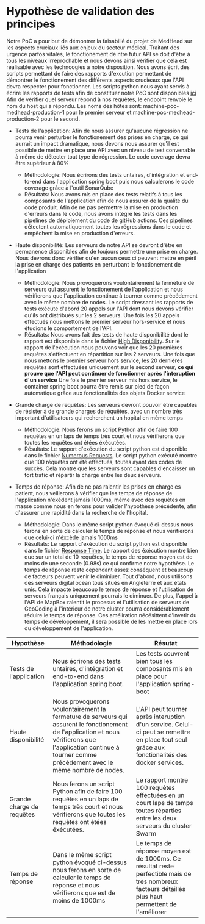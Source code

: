 # Hypothèse de validation des principes

Notre PoC a pour but de démontrer la faisabilié du projet de MedHead sur les aspects cruciaux liés aux enjeux du secteur médical. Traitant des urgence parfos vitales, le fonctionement de ntre futur API se doit d'être à tous les niveaux irréprochable et nous devons ainsi vérifier que cela est réalisable avec les technoogies à notre disposition.
Nous avons écrit des scripts permettant de faire des rapports d'excution permettant de démontrer le fonctionement des différents aspects crucieaux que l'API devra respecter pour fonctionner. Les scripts python nous ayant servis à écrire les rapports de tests afin de constituer notre PoC sont disponibles [ici](/artefacts/api_poc.py)
Afin de vérifier quel serveur répond à nos requêtes, le endpoint renvoie le nom du host qui a répondu. Les noms des hôtes sont: machine-poc-medhead-production-1 pour le premier serveur et machine-poc-medhead-production-2 pour le second.
- Tests de l'application:
  Afin de nous assurer qu'aucune régression ne pourra venir perturber le fonctionement des prises en charge, ce qui aurrait un impact dramatique, nous devons nous assurer qu'il est possible de mettre en place une API avec un niveau de test convenable à même de détecter tout type de régression. Le code coverage devra être supérieur à 80%
  - Méthodologie:
    Nous écrirons des tests untaires, d'intégration et end-to-end dans l'application spring boot puis nous calculerons le code coverage grâce à l'outil SonarQube
  - Résultats:
    Nous avons mis en place des tests relatifs à tous les composants de l'application afin de nous assurer de la qualité du code produit. Afin de ne pas permettre la mise en production d'erreurs dans le code, nous avons intégré les tests dans les pipelines de déploiement du code de gitHub actions. Ces pipelines détectent automatiquement toutes les régressions dans le code et empêchent la mise en production d'erreurs.

- Haute disponibilité:
  Les serveurs de notre API se devront d'être en permanence disponibles afin de toujours permettre une prise en charge. Nous devrons donc vérifier qu'en aucun ceux ci peuvent mettre en péril la prise en charge des patients en perturbant le fonctionement de l'application
  - Méthodologie:
    Nous provoquerons voulontairement la fermeture de serveurs qui assurent le fonctionement de l'application et nous vérifierons que l'application continue à tourner comme précédement avec le même nombre de nodes. Le script dressant les rapports de tests exécute d'abord 20 appels sur l'API dont nous devons vérifier qu'ils ont distribués sur les 2 serveurs. Une fois les 20 appels effectués nous mettons le premier serveur hors-service et nous étudions le comportement de l'API.
  - Résultats:
    Nous avons fait des tests de haute disponibilité dont le rapport est disponible dans le fichier [High Disponibility](/artefacts/high_disponibility.txt).
    Sur le rapport de l'exécution nous pouvons voir que les 20 premières requètes s'effectuent en répartition sur les 2 serveurs. Une fois que nous mettons le premier serveur hors service, les 20 dernières requêtes sont effectuées uniquement sur le second serveur, **ce qui prouve que l'API peut continuer de fonctionner après l'interuption d'un service**
    Une fois le premier serveur mis hors service, le container spring boot pourra être remis sur pied de façon automatique grâce aux fonctionalités des objets Docker service

- Grande charge de requêtes:
  Les serveurs devront pouvoir être capables de résister à de grande charges de réquêtes, avec un nombre très important d'utilisateurs qui recherchent un hopital en même temps
  - Méthodologie:
    Nous ferons un script Python afin de faire 100 requêtes en un laps de temps très court et nous vérifierons que toutes les requêtes ont étées éxécutées.
  - Résultats:
    Le rapport d'exécution du script python est disponible dans le fichier [Numerous Requests](/artefacts/numerous_requests.txt).
    Le script python exécuté montre que 100 réquêtes ont été effectués, toutes ayant des codes de succès. Cela montre que les serveurs sont capables d'encaisser un fort trafic et répartir la charge entre les deux serveurs.

- Temps de réponse:
  Afin de ne pas ralentir les prises en charge es patient, nous veillerons à vérifier que les temps de réponse de l'application n'éxèdent jamais 1000ms, même avec des requêtes en masse comme nous en ferons pour valider l'hypothèse précédente, afin d'assurer une rapidité dans la recherche de l'hopital.
  - Méthodologie:
    Dans le même script python évoqué ci-dessus nous ferons en sorte de calculer le temps de réponse et nous vérifierons que celui-ci n'éxcède jamais 1000ms
  - Résultats:
    Le rapport d'exécution du script python est disponible dans le fichier [Response Time](/artefacts/response_time.txt).
    Le rapport des éxécution montre bien que sur un total de 10 requêtes, le temps de réponse moyen est de moins de une seconde (0.98s) ce qui confirme notre hypothèse.
    Le temps de réponse reste cependant assez conséquent et beaucoup de facteurs peuvent venir le diminiuer. Tout d'abord, nous utilisons des serveurs digital ocean tous situés en Angleterre et aux états unis. Cela impacte beaucoup le temps de réponse et l'utilisation de serveurs français uniquement pourrais le diminuer. De plus, l'appel à l'API de MapBox ralentit le procesus et l'utilisation de serveurs de GeoCoding à l'intérieur de notre cluster pourra considérablement réduire le temps de réponse. Ces améliration nécésittent d'invetir du temps de développement, il sera possible de les mettre en place lors du développement de l'application.

| Hypothèse                                                                                                                                                  | Méthodologie                                                                                                                                                  | Résutat                                                                                                                                              |
|-----------------------------------------------------------------------------------------------------------------------------------------------------------|-----------------------------------------------------------------------------------------------------------------------------------------------------------|----------------------------------------------------------------------------------------------------------------------------------------------------------------|
| Tests de l'application|Nous écrirons des tests untaires, d'intégration et end-to-end dans l'application spring boot.|Les tests couvrent bien tous les composants mis en place pour l'application spring-boot|
| Haute disponibilité| Nous provoquerons voulontairement la fermeture de serveurs qui assurent le fonctionement de l'application et nous vérifierons que l'application continue à tourner comme précédement avec le même nombre de nodes. |L'API peut tourner après interuption d'un service. Celui-ci peut se remettre en place tout seul grâce aux fonctionalités des docker services.|
| Grande charge de requêtes |Nous ferons un script Python afin de faire 100 requêtes en un laps de temps très court et nous vérifierons que toutes les requêtes ont étées éxécutées.|Le rapport montre 100 requêtes effectuées en un court laps de temps toutes réparties entre les deux serveurs du cluster Swarm|
| Temps de réponse | Dans le même script python évoqué ci-dessus nous ferons en sorte de calculer le temps de réponse et nous vérifierons que est de moins de 1000ms|Le temps de réponse moyen est de 1000ms. Ce résultat reste perfectible mais de très nombreux facteurs détaillés plus haut permettent de l'améliorer|
